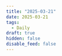 ```yaml
---
title: "2025-03-21"
date: 2025-03-21
tags:
  - Daily
draft: true
hidden: false
disable_feed: false
---
```



